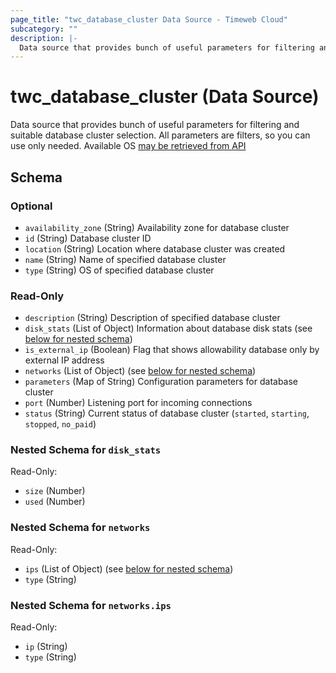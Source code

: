 ```yaml
---
page_title: "twc_database_cluster Data Source - Timeweb Cloud"
subcategory: ""
description: |-
  Data source that provides bunch of useful parameters for filtering and suitable database cluster selection. All parameters are filters, so you can use only needed. Available OS may be retrieved from API https://api.timeweb.cloud/api/v1/databaseclusters
---
```


# twc_database_cluster (Data Source)

Data source that provides bunch of useful parameters for filtering and suitable database cluster selection. All parameters are filters, so you can use only needed. Available OS [may be retrieved from API](https://api.timeweb.cloud/api/v1/databaseclusters)



<!-- schema generated by tfplugindocs -->
## Schema

### Optional

- `availability_zone` (String) Availability zone for database cluster
- `id` (String) Database cluster ID
- `location` (String) Location where database cluster was created
- `name` (String) Name of specified database cluster
- `type` (String) OS of specified database cluster

### Read-Only

- `description` (String) Description of specified database cluster
- `disk_stats` (List of Object) Information about database disk stats (see [below for nested schema](#nestedatt--disk_stats))
- `is_external_ip` (Boolean) Flag that shows allowability database only by external IP address
- `networks` (List of Object) (see [below for nested schema](#nestedatt--networks))
- `parameters` (Map of String) Configuration parameters for database cluster
- `port` (Number) Listening port for incoming connections
- `status` (String) Current status of database cluster (`started`, `starting`, `stopped`, `no_paid`)

<a id="nestedatt--disk_stats"></a>
### Nested Schema for `disk_stats`

Read-Only:

- `size` (Number)
- `used` (Number)


<a id="nestedatt--networks"></a>
### Nested Schema for `networks`

Read-Only:

- `ips` (List of Object) (see [below for nested schema](#nestedobjatt--networks--ips))
- `type` (String)

<a id="nestedobjatt--networks--ips"></a>
### Nested Schema for `networks.ips`

Read-Only:

- `ip` (String)
- `type` (String)


